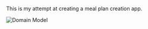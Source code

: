 This is my attempt at creating a meal plan creation app.


![Domain Model](erd.png?raw=true "Domain Model")